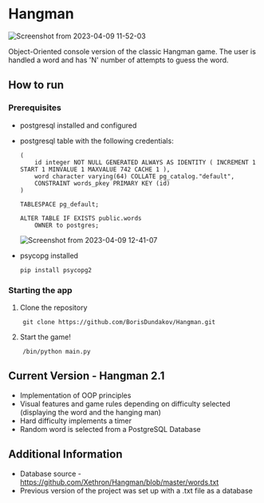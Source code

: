 # Hangman

![Screenshot from 2023-04-09 11-52-03](https://user-images.githubusercontent.com/71731579/230766856-ea4aef6e-a640-4a37-8b28-3afaf207493a.png)

Object-Oriented console version of the classic Hangman game. The user is handled a word and has 'N' number
of attempts to guess the word.



## How to run

### Prerequisites
- postgresql installed and configured
- postgresql table with the following credentials:


    ``` CREATE TABLE IF NOT EXISTS public.words
    (
        id integer NOT NULL GENERATED ALWAYS AS IDENTITY ( INCREMENT 1 START 1 MINVALUE 1 MAXVALUE 742 CACHE 1 ),
        word character varying(64) COLLATE pg_catalog."default",
        CONSTRAINT words_pkey PRIMARY KEY (id)
    )

    TABLESPACE pg_default;

    ALTER TABLE IF EXISTS public.words
        OWNER to postgres;
    ```
  
  ![Screenshot from 2023-04-09 12-41-07](https://user-images.githubusercontent.com/71731579/230767008-7f9e89fe-fa61-435a-bf47-af00a8e9b423.png)
  


- psycopg installed 
    ```
    pip install psycopg2
    ```



### Starting the app
1. Clone the repository

```
    git clone https://github.com/BorisDundakov/Hangman.git
```

2. Start the game!

```
    /bin/python main.py
```


## Current Version - Hangman 2.1
- Implementation of OOP principles
- Visual features and game rules depending on difficulty selected (displaying the word and the hanging man)
- Hard difficulty implements a timer
- Random word is selected from a PostgreSQL Database

## Additional Information
- Database source - https://github.com/Xethron/Hangman/blob/master/words.txt
- Previous version of the project was set up with a .txt file as a database
